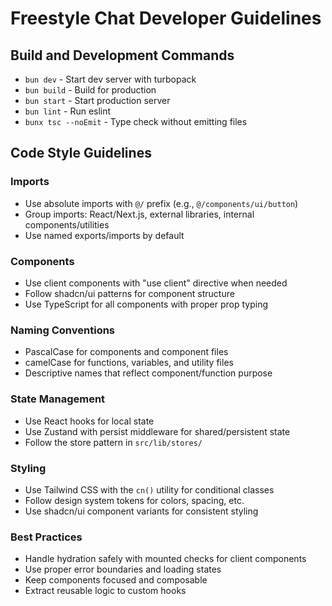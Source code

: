 # Freestyle Chat Developer Guidelines

## Build and Development Commands
- `bun dev` - Start dev server with turbopack
- `bun build` - Build for production
- `bun start` - Start production server
- `bun lint` - Run eslint
- `bunx tsc --noEmit` - Type check without emitting files

## Code Style Guidelines

### Imports
- Use absolute imports with `@/` prefix (e.g., `@/components/ui/button`)
- Group imports: React/Next.js, external libraries, internal components/utilities
- Use named exports/imports by default

### Components
- Use client components with "use client" directive when needed
- Follow shadcn/ui patterns for component structure
- Use TypeScript for all components with proper prop typing

### Naming Conventions
- PascalCase for components and component files
- camelCase for functions, variables, and utility files
- Descriptive names that reflect component/function purpose

### State Management
- Use React hooks for local state
- Use Zustand with persist middleware for shared/persistent state
- Follow the store pattern in `src/lib/stores/`

### Styling
- Use Tailwind CSS with the `cn()` utility for conditional classes
- Follow design system tokens for colors, spacing, etc.
- Use shadcn/ui component variants for consistent styling

### Best Practices
- Handle hydration safely with mounted checks for client components
- Use proper error boundaries and loading states
- Keep components focused and composable
- Extract reusable logic to custom hooks